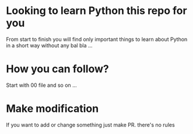 # Looking to learn Python this repo for you
From start to finish you will find only important things to learn about Python in a short way without any bal bla ...

# How you can follow?
Start with 00 file and so on ...

# Make modification 
If you want to add or change something just make PR. there's no rules


